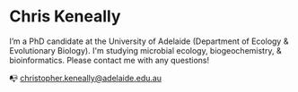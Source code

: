 # Chris Keneally

I’m a PhD candidate at the University of Adelaide (Department of Ecology & Evolutionary Biology). I'm studying microbial ecology, biogeochemistry, & bioinformatics. Please contact me with any questions!

📭 christopher.keneally@adelaide.edu.au

<!---
cckeneally/cckeneally is a ✨ special ✨ repository because its `README.md` (this file) appears on your GitHub profile.
You can click the Preview link to take a look at your changes.
--->
